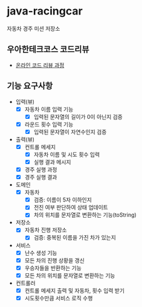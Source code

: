 # java-racingcar

자동차 경주 미션 저장소

## 우아한테크코스 코드리뷰

- [온라인 코드 리뷰 과정](https://github.com/woowacourse/woowacourse-docs/blob/master/maincourse/README.md)
  
## 기능 요구사항
- 입력(뷰)
    - [X] 자동차 이름 입력 기능
      - [X] 입력된 문자열의 길이가 0이 아닌지 검증
    - [X] 라운드 횟수 입력 기능
      - [X] 입력된 문자열이 자연수인지 검증

- 출력(뷰)
    - [X] 컨트롤 메세지
        - [X] 자동차 이름 및 시도 횟수 입력
        - [X] 실행 결과 메시지
    - [X] 경주 실행 과정
    - [X] 경주 실행 결과

- 도메인
    - [X] 자동차
      - [X] 검증: 이름이 5자 이하인지
      - [X] 전진 여부 판단하여 상태 업데이트
      - [X] 차의 위치를 문자열로 변환하는 기능(toString)

- 저장소
    - [X] 자동차 진행 저장소
      - [X] 검증: 중복된 이름을 가진 차가 있는지

- 서비스
    - [X] 난수 생성 기능
    - [X] 모든 차의 진행 상황을 갱신
    - [X] 우승자들을 반환하는 기능
    - [X] 모든 차의 위치를 문자열로 변환하는 기능

- 컨트롤러
    - [X] 컨트롤 메세지 출력 및 자동차, 횟수 입력 받기 
    - [X] 시도횟수만큼 서비스 로직 수행
